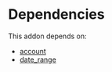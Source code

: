 # Dependencies

This addon depends on:

- [account](../../../../../oca-ocb-accounting/odoo-bringout-oca-ocb-account)
- [date_range](../../../../../oca-technical/odoo-bringout-oca-server-ux-date_range)

